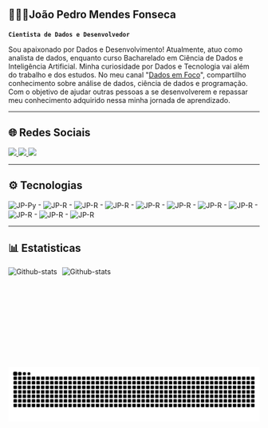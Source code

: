 ## 🧑🏾‍💻João Pedro Mendes Fonseca

**`Cientista de Dados e Desenvolvedor`**

Sou apaixonado por Dados e Desenvolvimento!
Atualmente, atuo como analista de dados, enquanto curso Bacharelado em Ciência de Dados e Inteligência Artificial.
Minha curiosidade por Dados e Tecnologia vai além do trabalho e dos estudos. No meu canal "[Dados em Foco](https://www.youtube.com/@dados_em_foco)", compartilho conhecimento sobre análise de dados, ciência de dados e programação. Com o objetivo de ajudar outras pessoas a se desenvolverem e repassar meu conhecimento adquirido nessa minha jornada de aprendizado.

---

## 🌐 Redes Sociais

<div>
<a href = "https://www.linkedin.com/in/jo%C3%A3o-pedro-mendes-fonseca-864455219 " target="_blank"><img src="https://img.shields.io/badge/LinkedIn-0077B5?style=for-the-badge&logo=linkedin&logoColor=white" target="">
</a>
<a href="http://www.youtube.com/@dados_em_foco" target="_blank"><img src="https://img.shields.io/badge/YouTube-FF0000?style=for-the-badge&logo=youtube&logoColor=white" target="_blank">
</a>
<a href="jmendesfonseca7@gmail.com" target="_blank"><img src="https://img.shields.io/badge/Gmail-D14836?style=for-the-badge&logo=gmail&logoColor=white" target="_blank">
</a>
</div>

---

## ⚙️ Tecnologias

<div style="display: inline_block">
  <img align="center" alt="JP-Py" height="55" width="45" src="https://cdn.jsdelivr.net/gh/devicons/devicon@latest/icons/python/python-original.svg"> -
  <img align="center" alt="JP-R" height="55" width="45" src="https://cdn.jsdelivr.net/gh/devicons/devicon@latest/icons/r/r-original.svg"> -
  <img align="center" alt="JP-R" height="55" width="45" src="https://cdn.jsdelivr.net/gh/devicons/devicon@latest/icons/jupyter/jupyter-original-wordmark.svg"> - 
  <img align="center" alt="JP-R" height="45" width="50" src="https://cdn.freelogovectors.net/wp-content/uploads/2023/11/power-bi-logo-freelogovectors.net_.png"> - 
  <img align="center" alt="JP-R" height="65" width="60" src="https://static.vecteezy.com/system/resources/previews/022/100/783/non_2x/microsoft-excel-logo-transparent-free-png.png"> -
  <img align="center" alt="JP-R" height="55" width="45" src="https://cdn.jsdelivr.net/gh/devicons/devicon@latest/icons/mysql/mysql-original-wordmark.svg"> -
  <img align="center" alt="JP-R" height="55" width="45" src="https://cdn.jsdelivr.net/gh/devicons/devicon@latest/icons/microsoftsqlserver/microsoftsqlserver-plain-wordmark.svg"> -
  <img align="center" alt="JP-R" height="55" width="45" src="https://cdn.jsdelivr.net/gh/devicons/devicon@latest/icons/amazonwebservices/amazonwebservices-plain-wordmark.svg"> -
  <img align="center" alt="JP-R" height="35" width="45" src="https://cdn.jsdelivr.net/gh/devicons/devicon@latest/icons/figma/figma-original.svg"> - 
  <img align="center" alt="JP-R" height="35" width="45" src="https://cdn.jsdelivr.net/gh/devicons/devicon@latest/icons/html5/html5-original.svg"> - 
  <img align="center" alt="JP-R" height="35" width="45" src="https://cdn.jsdelivr.net/gh/devicons/devicon@latest/icons/css3/css3-original.svg"> 
</div>

---

## 📊 Estatisticas
<p>
  <img 
    align="left" 
    alt="Github-stats" 
    height="200"
    style ="padding-right: 10px;" 
    src="https://github-readme-stats.vercel.app/api?username=JP-1077&show_icons=true&theme=gruvbox&custom_title=Commits"
  />
  
  <img 
    align="left" 
    alt="Github-stats" 
    height="200"
    style ="padding-right: 10px;" 
    src="https://github-readme-stats.vercel.app/api/top-langs/?username=JP-1077&theme=gruvbox&custom_title=Tecnologias"
  />
</p>

#

<picture align="center">
  <source media="(prefers-color-scheme: dark)" srcset="https://raw.githubusercontent.com/JP-1077/JP-1077/output/github-contribution-grid-snake-dark.svg">
  <source media="(prefers-color-scheme: light)" srcset="https://raw.githubusercontent.com/JP-1077/JP-1077/output/github-contribution-grid-snake-dark.svg">
  <img align="center" alt="github contribution grid snake animation" src="https://raw.githubusercontent.com/JP-1077/JP-1077/output/github-contribution-grid-snake.svg">
</picture>

<!---
JP-1077/JP-1077 is a ✨ special ✨ repository because its `README.md` (this file) appears on your GitHub profile.
You can click the Preview link to take a look at your changes.
--->
